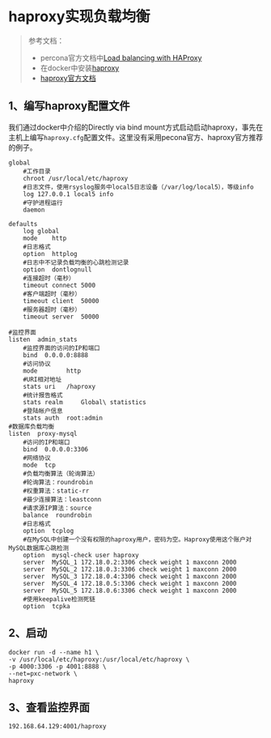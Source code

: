 # haproxy实现负载均衡

>  参考文档：
>
> * percona官方文档中[Load balancing with HAProxy](https://www.percona.com/doc/percona-xtradb-cluster/LATEST/howtos/haproxy.html)
> * 在docker中安装[haproxy](https://hub.docker.com/_/haproxy)
> * [haproxy官方文档](https://cbonte.github.io/haproxy-dconv/)

## 1、编写haproxy配置文件

我们通过docker中介绍的Directly via bind mount方式启动启动haproxy，事先在主机上编写`haproxy.cfg`配置文件。这里没有采用pecona官方、haproxy官方推荐的例子。

```shell
global
	#工作目录
	chroot /usr/local/etc/haproxy
	#日志文件，使用rsyslog服务中local5日志设备（/var/log/local5），等级info
	log 127.0.0.1 local5 info
	#守护进程运行
	daemon

defaults
	log	global
	mode	http
	#日志格式
	option	httplog
	#日志中不记录负载均衡的心跳检测记录
	option	dontlognull
    #连接超时（毫秒）
	timeout connect 5000
    #客户端超时（毫秒）
	timeout client  50000
	#服务器超时（毫秒）
    timeout server  50000

#监控界面	
listen  admin_stats
	#监控界面的访问的IP和端口
	bind  0.0.0.0:8888
	#访问协议
    mode        http
	#URI相对地址
    stats uri   /haproxy
	#统计报告格式
    stats realm     Global\ statistics
	#登陆帐户信息
    stats auth  root:admin
#数据库负载均衡
listen  proxy-mysql
	#访问的IP和端口
	bind  0.0.0.0:3306  
    #网络协议
	mode  tcp
	#负载均衡算法（轮询算法）
	#轮询算法：roundrobin
	#权重算法：static-rr
	#最少连接算法：leastconn
	#请求源IP算法：source 
    balance  roundrobin
	#日志格式
    option  tcplog
	#在MySQL中创建一个没有权限的haproxy用户，密码为空。Haproxy使用这个账户对MySQL数据库心跳检测
    option  mysql-check user haproxy
    server  MySQL_1 172.18.0.2:3306 check weight 1 maxconn 2000  
    server  MySQL_2 172.18.0.3:3306 check weight 1 maxconn 2000  
	server  MySQL_3 172.18.0.4:3306 check weight 1 maxconn 2000 
	server  MySQL_4 172.18.0.5:3306 check weight 1 maxconn 2000
	server  MySQL_5 172.18.0.6:3306 check weight 1 maxconn 2000
	#使用keepalive检测死链
    option  tcpka  
```

## 2、启动

```shell
docker run -d --name h1 \
-v /usr/local/etc/haproxy:/usr/local/etc/haproxy \
-p 4000:3306 -p 4001:8888 \
--net=pxc-network \
haproxy
```

## 3、查看监控界面

```markdown
192.168.64.129:4001/haproxy
```

